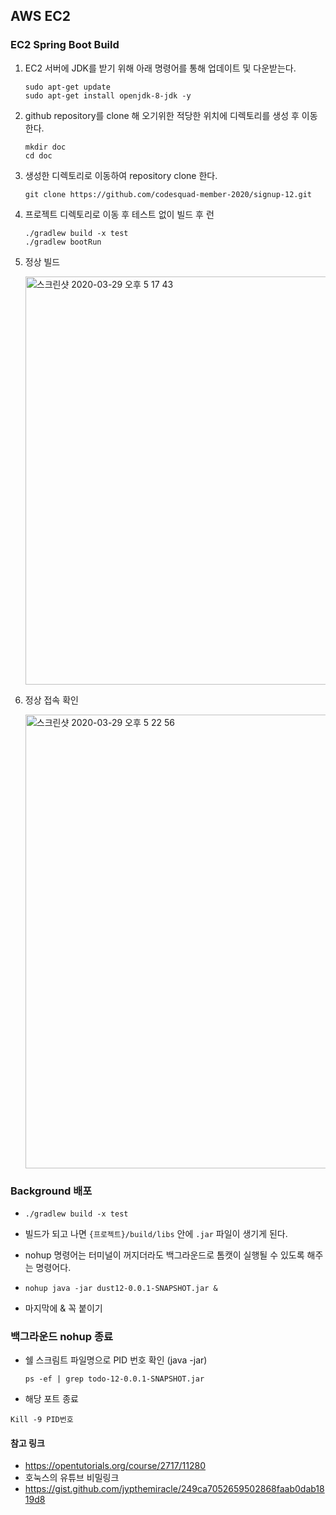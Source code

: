 ## AWS EC2

### EC2 Spring Boot Build

1. EC2 서버에 JDK를 받기 위해 아래 명령어를 통해 업데이트 및 다운받는다.

   ```
   sudo apt-get update
   sudo apt-get install openjdk-8-jdk -y
   ```

2. github repository를 clone 해 오기위한 적당한 위치에 디렉토리를 생성 후 이동한다.

   ```
   mkdir doc
   cd doc
   ```

3. 생성한 디렉토리로 이동하여 repository clone 한다.

   ```
   git clone https://github.com/codesquad-member-2020/signup-12.git
   ```

4. 프로젝트 디렉토리로 이동 후 테스트 없이 빌드 후 런

   ```
   ./gradlew build -x test
   ./gradlew bootRun
   ```

5. 정상 빌드

   <img width="653" alt="스크린샷 2020-03-29 오후 5 17 43" src="https://user-images.githubusercontent.com/58318041/77844428-abac5680-71e1-11ea-873b-5a17fc30a02e.png">

6. 정상 접속 확인

   <img width="726" alt="스크린샷 2020-03-29 오후 5 22 56" src="https://user-images.githubusercontent.com/58318041/77844445-f4640f80-71e1-11ea-8222-325b1c9ca57a.png">

### Background 배포

- ```
  ./gradlew build -x test
  ```

- 빌드가 되고 나면 `{프로젝트}/build/libs` 안에 `.jar` 파일이 생기게 된다.

- nohup 명령어는 터미널이 꺼지더라도 백그라운드로 톰캣이 실행될 수 있도록 해주는 명령어다.

- ```
  nohup java -jar dust12-0.0.1-SNAPSHOT.jar &
  ```

- 마지막에 & 꼭 붙이기

### 백그라운드 nohup 종료

- 쉘 스크림트 파일명으로 PID 번호 확인 (java -jar)

  ```
  ps -ef | grep todo-12-0.0.1-SNAPSHOT.jar
  ```

-  해당 포트 종료

  ```
  Kill -9 PID번호
  ```

  

#### 참고 링크

- https://opentutorials.org/course/2717/11280
- 호눅스의 유튜브 비밀링크
- https://gist.github.com/jypthemiracle/249ca7052659502868faab0dab1819d8
